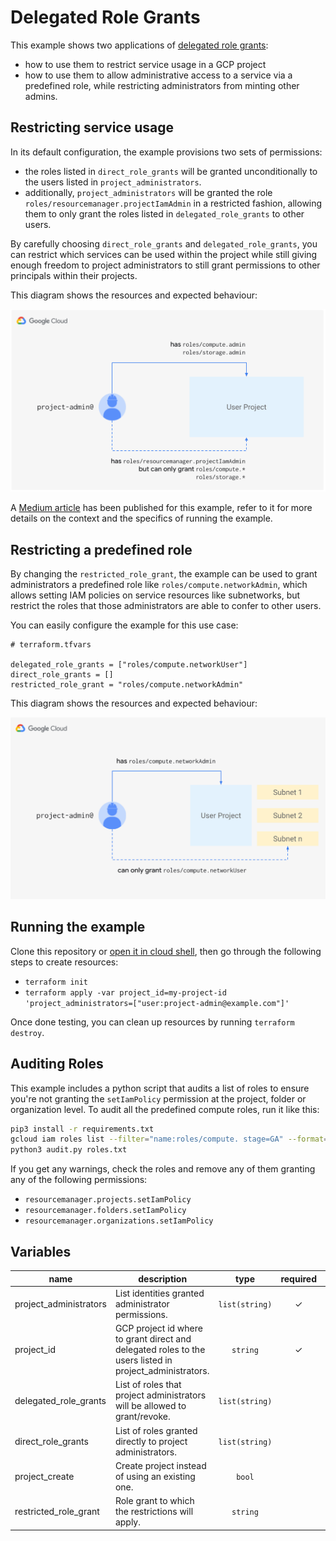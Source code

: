 # Delegated Role Grants

This example shows two applications of [delegated role grants](https://cloud.google.com/iam/docs/setting-limits-on-granting-roles):

- how to use them to restrict service usage in a GCP project
- how to use them to allow administrative access to a service via a predefined role, while restricting administrators from minting other admins.

## Restricting service usage

In its default configuration, the example provisions two sets of permissions:

- the roles listed in `direct_role_grants` will be granted unconditionally to the users listed in `project_administrators`.
- additionally, `project_administrators` will be granted the role `roles/resourcemanager.projectIamAdmin` in a restricted fashion, allowing them to only grant the roles listed in `delegated_role_grants` to other users.

By carefully choosing `direct_role_grants` and `delegated_role_grants`, you can restrict which services can be used within the project while still giving enough freedom to project administrators to still grant permissions to other principals within their projects.

This diagram shows the resources and expected behaviour:

<img src="diagram.png" width="572px">


A [Medium article](https://medium.com/@jccb/managing-gcp-service-usage-through-delegated-role-grants-a843610f2226) has been published for this example, refer to it for more details on the context and the specifics of running the example.

## Restricting a predefined role

By changing the `restricted_role_grant`, the example can be used to grant administrators a predefined role like `roles/compute.networkAdmin`, which allows setting IAM policies on service resources like subnetworks, but restrict the roles that those administrators are able to confer to other users.

You can easily configure the example for this use case:

```hcl
# terraform.tfvars

delegated_role_grants = ["roles/compute.networkUser"]
direct_role_grants = []
restricted_role_grant = "roles/compute.networkAdmin"
```

This diagram shows the resources and expected behaviour:

<img src="diagram-2.png" width="572px">

## Running the example

Clone this repository or [open it in cloud shell](https://ssh.cloud.google.com/cloudshell/editor?cloudshell_git_repo=https%3A%2F%2Fgithub.com%2Fterraform-google-modules%2Fcloud-foundation-fabric&cloudshell_print=cloud-shell-readme.txt&cloudshell_working_dir=cloud-operations%2Fiam-delegated-role-grants), then go through the following steps to create resources:

- `terraform init`
- `terraform apply -var project_id=my-project-id 'project_administrators=["user:project-admin@example.com"]'`

Once done testing, you can clean up resources by running `terraform destroy`.

## Auditing Roles

This example includes a python script that audits a list of roles to ensure you're not granting the `setIamPolicy` permission at the project, folder or organization level. To audit all the predefined compute roles, run it like this:

```bash
pip3 install -r requirements.txt
gcloud iam roles list --filter="name:roles/compute. stage=GA" --format="get(name)" > roles.txt
python3 audit.py roles.txt
```

If you get any warnings, check the roles and remove any of them granting any of the following permissions:
- `resourcemanager.projects.setIamPolicy`
- `resourcemanager.folders.setIamPolicy`
- `resourcemanager.organizations.setIamPolicy`



<!-- BEGIN TFDOC -->

## Variables

| name | description | type | required | default |
|---|---|:---:|:---:|:---:|
| project_administrators | List identities granted administrator permissions. | <code>list&#40;string&#41;</code> | ✓ |  |
| project_id | GCP project id where to grant direct and delegated roles to the users listed in project_administrators. | <code>string</code> | ✓ |  |
| delegated_role_grants | List of roles that project administrators will be allowed to grant/revoke. | <code>list&#40;string&#41;</code> |  | <code title="&#91;&#10;  &#34;roles&#47;storage.admin&#34;,&#10;  &#34;roles&#47;storage.hmacKeyAdmin&#34;,&#10;  &#34;roles&#47;storage.legacyBucketOwner&#34;,&#10;  &#34;roles&#47;storage.objectAdmin&#34;,&#10;  &#34;roles&#47;storage.objectCreator&#34;,&#10;  &#34;roles&#47;storage.objectViewer&#34;,&#10;  &#34;roles&#47;compute.admin&#34;,&#10;  &#34;roles&#47;compute.imageUser&#34;,&#10;  &#34;roles&#47;compute.instanceAdmin&#34;,&#10;  &#34;roles&#47;compute.instanceAdmin.v1&#34;,&#10;  &#34;roles&#47;compute.networkAdmin&#34;,&#10;  &#34;roles&#47;compute.networkUser&#34;,&#10;  &#34;roles&#47;compute.networkViewer&#34;,&#10;  &#34;roles&#47;compute.orgFirewallPolicyAdmin&#34;,&#10;  &#34;roles&#47;compute.orgFirewallPolicyUser&#34;,&#10;  &#34;roles&#47;compute.orgSecurityPolicyAdmin&#34;,&#10;  &#34;roles&#47;compute.orgSecurityPolicyUser&#34;,&#10;  &#34;roles&#47;compute.orgSecurityResourceAdmin&#34;,&#10;  &#34;roles&#47;compute.osAdminLogin&#34;,&#10;  &#34;roles&#47;compute.osLogin&#34;,&#10;  &#34;roles&#47;compute.osLoginExternalUser&#34;,&#10;  &#34;roles&#47;compute.packetMirroringAdmin&#34;,&#10;  &#34;roles&#47;compute.packetMirroringUser&#34;,&#10;  &#34;roles&#47;compute.publicIpAdmin&#34;,&#10;  &#34;roles&#47;compute.securityAdmin&#34;,&#10;  &#34;roles&#47;compute.serviceAgent&#34;,&#10;  &#34;roles&#47;compute.storageAdmin&#34;,&#10;  &#34;roles&#47;compute.viewer&#34;,&#10;  &#34;roles&#47;viewer&#34;&#10;&#93;">&#91;&#8230;&#93;</code> |
| direct_role_grants | List of roles granted directly to project administrators. | <code>list&#40;string&#41;</code> |  | <code title="&#91;&#10;  &#34;roles&#47;compute.admin&#34;,&#10;  &#34;roles&#47;storage.admin&#34;,&#10;&#93;">&#91;&#8230;&#93;</code> |
| project_create | Create project instead of using an existing one. | <code>bool</code> |  | <code>false</code> |
| restricted_role_grant | Role grant to which the restrictions will apply. | <code>string</code> |  | <code>&#34;roles&#47;resourcemanager.projectIamAdmin&#34;</code> |

<!-- END TFDOC -->

